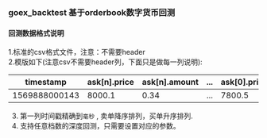 ### goex_backtest 基于orderbook数字货币回测
#### 回测数据格式说明
1.标准的csv格式文件，注意：不需要header     
2.模版如下(注意csv不需要header列，下面只是做每一列说明):    
 
 | timestamp | ask[n].price | ask[n].amount | ... | ask[0].price | ask[0].amount | bid[0].price | bid[0].amount | ... | bid[n].price | bid[n].amount |
 | --------- | ------------ | ------------- | --- | ------------ | ------------- | ------------ | ------------- | --- | ------------ | ------------- |
 | 1569888000143 | 8000.1 | 0.34 | ... | 7800.5 | 1.20 | 8000 | 0.15 | ... | 7700.2 | 12.002 |

3. 第一列时间戳精确到`毫秒` , 卖单降序排列，买单升序排列.       
4. 支持任意档数的深度回测，只需要设置对应的参数。    
  

  
